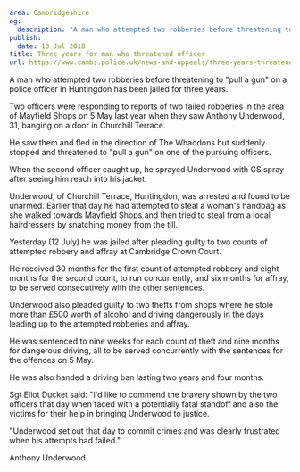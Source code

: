 ```yaml
area: Cambridgeshire
og:
  description: "A man who attempted two robberies before threatening to \u201Cpull a gun\u201D on a police officer in Huntingdon has been jailed for three years."
publish:
  date: 13 Jul 2018
title: Three years for man who threatened officer
url: https://www.cambs.police.uk/news-and-appeals/three-years-threatened-officer
```

A man who attempted two robberies before threatening to "pull a gun" on a police officer in Huntingdon has been jailed for three years.

Two officers were responding to reports of two failed robberies in the area of Mayfield Shops on 5 May last year when they saw Anthony Underwood, 31, banging on a door in Churchill Terrace.

He saw them and fled in the direction of The Whaddons but suddenly stopped and threatened to "pull a gun" on one of the pursuing officers.

When the second officer caught up, he sprayed Underwood with CS spray after seeing him reach into his jacket.

Underwood, of Churchill Terrace, Huntingdon, was arrested and found to be unarmed. Earlier that day he had attempted to steal a woman's handbag as she walked towards Mayfield Shops and then tried to steal from a local hairdressers by snatching money from the till.

Yesterday (12 July) he was jailed after pleading guilty to two counts of attempted robbery and affray at Cambridge Crown Court.

He received 30 months for the first count of attempted robbery and eight months for the second count, to run concurrently, and six months for affray, to be served consecutively with the other sentences.

Underwood also pleaded guilty to two thefts from shops where he stole more than £500 worth of alcohol and driving dangerously in the days leading up to the attempted robberies and affray.

He was sentenced to nine weeks for each count of theft and nine months for dangerous driving, all to be served concurrently with the sentences for the offences on 5 May.

He was also handed a driving ban lasting two years and four months.

Sgt Eliot Ducket said: "I'd like to commend the bravery shown by the two officers that day when faced with a potentially fatal standoff and also the victims for their help in bringing Underwood to justice.

"Underwood set out that day to commit crimes and was clearly frustrated when his attempts had failed."

Anthony Underwood
